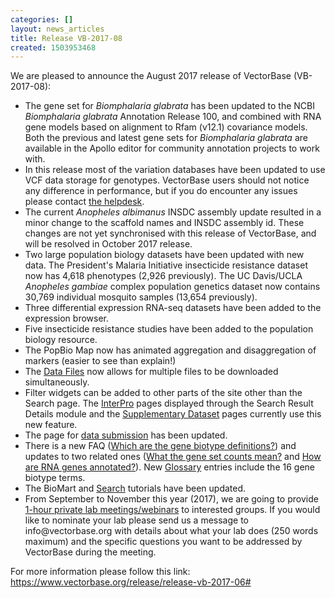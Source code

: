 ```yaml
---
categories: []
layout: news_articles
title: Release VB-2017-08
created: 1503953468
---
```

We are pleased to announce the August 2017 release of VectorBase (VB-2017-08):
<ul>
<li>The gene set for <i>Biomphalaria glabrata</i> has been updated to the NCBI <em>Biomphalaria glabrata</em> Annotation Release 100, and combined with RNA gene models based on alignment to Rfam (v12.1) covariance models. Both the previous and latest gene sets for <i>Biomphalaria glabrata</i> are available in the Apollo editor for community annotation projects to work with.</li>
<li>In this release most of the variation databases have been updated to use VCF data storage for genotypes. VectorBase users should not notice any difference in performance, but if you do encounter any issues please contact <a href="https://www.vectorbase.org/contact">the helpdesk</a>.</li>
<li>The current <em>Anopheles albimanus</em> INSDC assembly update resulted in a minor change to the scaffold names and INSDC assembly id.  These changes are not yet synchronised with this release of VectorBase, and will be resolved in October 2017 release.</li>
<li>Two large population biology datasets have been updated with new data.  The President's Malaria Initiative insecticide resistance dataset now has 4,618 phenotypes (2,926 previously). The UC Davis/UCLA <i>Anopheles gambiae</i> complex population genetics dataset now contains 30,769 individual mosquito samples (13,654 previously).</li>
<li>Three differential expression RNA-seq datasets have been added to the expression browser.</li>
<li>Five insecticide resistance studies have been added to the population biology resource.</li>
<li>The PopBio Map now has animated aggregation and disaggregation of markers (easier to see than explain!)</li>
<li>The <a href="/downloads">Data Files</a> now allows for multiple files to be downloaded simultaneously.</li>
<li>Filter widgets can be added to other parts of the site other than the Search page.  The <a href="/vbsearch/details/IPR002067">InterPro</a> pages displayed through the Search Result Details module and the <a href="/dataset/kalume-et-al-2005a-anopheles-gambiae-mass-spec-peptides">Supplementary Dataset</a> pages currently use this new feature.
<li>The page for <a href="/content/submit-data">data submission</a> has been updated.</li>
<li>There is a new FAQ (<a href="/faqs/which-are-gene-biotype-definitions">Which are the gene biotype definitions?</a>) and updates to two related ones (<a href="/faqs/what-gene-set-counts-mean">What the gene set counts mean?</a> and <a href="/faqs/how-are-rna-genes-annotated">How are RNA genes annotated?</a>). New <a href="/glossary">Glossary</a> entries include the 16 gene biotype terms.</li>
<li>The BioMart and <a href="/tutorials/tools-and-resources-tutorials/search">Search</a> tutorials have been updated.</li>
<li>From September to November this year (2017), we are going to provide <a href="/workshops">1-hour private lab meetings/webinars</a> to interested groups. If you would like to nominate your lab please send us a message to info@vectorbase.org with details about what your lab does (250 words maximum) and the specific questions you want to be addressed by VectorBase during the meeting.</li>
</ul>
 
For more information please follow this link: <a href="https://www.vectorbase.org/release/release-vb-2017-06#">https://www.vectorbase.org/release/release-vb-2017-06#</a>
